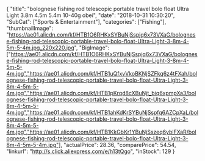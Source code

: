 {
	"title": "bolognese fishing rod telescopic portable travel bolo float Ultra Light 3.8m 4.5m 5.4m 10-40g obei",
	"date": "2018-10-31 10:30:20",
	"SubCat": ["Sports & Entertainment"],
	"categories": ["Fishing"],
	"thumbnailImage": "https://ae01.alicdn.com/kf/HTB1O6RHKxSYBuNjSspjq6x73VXaG/bolognese-fishing-rod-telescopic-portable-travel-bolo-float-Ultra-Light-3-8m-4-5m-5-4m.jpg_220x220.jpg",
	"BigImage": ["https://ae01.alicdn.com/kf/HTB1O6RHKxSYBuNjSspjq6x73VXaG/bolognese-fishing-rod-telescopic-portable-travel-bolo-float-Ultra-Light-3-8m-4-5m-5-4m.jpg","https://ae01.alicdn.com/kf/HTB1uQfxvVkoBKNjSZFkq6z4tFXah/bolognese-fishing-rod-telescopic-portable-travel-bolo-float-Ultra-Light-3-8m-4-5m-5-4m.jpg","https://ae01.alicdn.com/kf/HTB1pKrqd8cXBuNjt_biq6xpmpXa3/bolognese-fishing-rod-telescopic-portable-travel-bolo-float-Ultra-Light-3-8m-4-5m-5-4m.jpg","https://ae01.alicdn.com/kf/HTB1ahKdKrSYBuNjSspfq6AZCpXaL/bolognese-fishing-rod-telescopic-portable-travel-bolo-float-Ultra-Light-3-8m-4-5m-5-4m.jpg","https://ae01.alicdn.com/kf/HTB1KkGbKr1YBuNjSszeq6yblFXaR/bolognese-fishing-rod-telescopic-portable-travel-bolo-float-Ultra-Light-3-8m-4-5m-5-4m.jpg"],
	"actualPrice": 28.36,
	"comparePrice": 54.54,
	"linkurl": "http://s.click.aliexpress.com/e/h13tQgo",
	"inStock": 129
}
